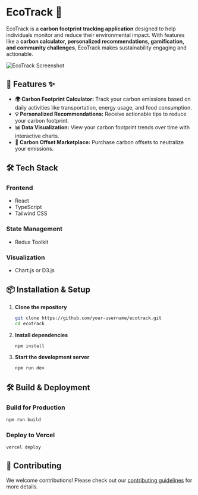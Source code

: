# EcoTrack 🌱

EcoTrack is a **carbon footprint tracking application** designed to help individuals monitor and reduce their environmental impact. With features like a **carbon calculator, personalized recommendations, gamification, and community challenges**, EcoTrack makes sustainability engaging and actionable.

![EcoTrack Screenshot](#) <!-- Add a screenshot if available -->

## 🚀 Features ✨

- **🌍 Carbon Footprint Calculator:** Track your carbon emissions based on daily activities like transportation, energy usage, and food consumption.
- **💡 Personalized Recommendations:** Receive actionable tips to reduce your carbon footprint.
- **📊 Data Visualization:** View your carbon footprint trends over time with interactive charts.
- **🌱 Carbon Offset Marketplace:** Purchase carbon offsets to neutralize your emissions.

## 🛠️ Tech Stack

### **Frontend**
- React
- TypeScript
- Tailwind CSS

### **State Management**
- Redux Toolkit


### **Visualization**
- Chart.js or D3.js

## 📦 Installation & Setup

1. **Clone the repository**
   ```sh
   git clone https://github.com/your-username/ecotrack.git
   cd ecotrack
   ```

2. **Install dependencies**
   ```sh
   npm install
   ```

3. **Start the development server**
   ```sh
   npm run dev
   ```

## 🛠️ Build & Deployment

### **Build for Production**
```sh
npm run build
```

### **Deploy to Vercel**
```sh
vercel deploy
```

## 🤝 Contributing
We welcome contributions! Please check out our [contributing guidelines](CONTRIBUTING.md) for more details.



